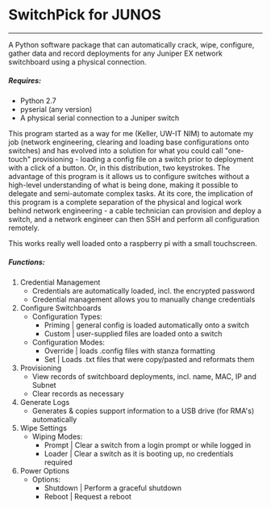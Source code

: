 # SwitchPick for JUNOS
---

A Python software package that can automatically crack, wipe, configure, gather data and record deployments for any Juniper EX network switchboard using a physical connection.

##### Requires:
 - Python 2.7
 - pyserial (any version)
 - A physical serial connection to a Juniper switch

 
This program started as a way for me (Keller, UW-IT NIM) to automate my job (network engineering, clearing and loading base configurations onto switches) and has evolved into a solution for what you could call "one-touch" provisioning - loading a config file on a switch prior to deployment with a click of a button.
Or, in this distribution, two keystrokes. The advantage of this program is it allows us to configure switches without a high-level understanding of what is being done, making it possible to delegate and semi-automate complex tasks.
At its core, the implication of this program is a complete separation of the physical and logical work behind network engineering - a cable technician can provision and deploy a switch, and a network engineer can then SSH and perform all configuration remotely.

This works really well loaded onto a raspberry pi with a small touchscreen.


##### Functions:
1. Credential Management
    - Credentials are automatically loaded, incl. the encrypted password
    - Credential management allows you to manually change credentials
2. Configure Switchboards
    - Configuration Types:
        * Priming | general config is loaded automatically onto a switch
        * Custom | user-supplied files are loaded onto a switch
    - Configuration Modes:
        * Override | loads .config files with stanza formatting
        * Set | Loads .txt files that were copy/pasted and reformats them
3. Provisioning
    - View records of switchboard deployments, incl. name, MAC, IP and Subnet
    - Clear records as necessary
4. Generate Logs
    - Generates & copies support information to a USB drive (for RMA's) automatically
5. Wipe Settings
    - Wiping Modes:
        * Prompt | Clear a switch from a login prompt or while logged in
        * Loader | Clear a switch as it is booting up, no credentials required
6. Power Options
    - Options:
        * Shutdown | Perform a graceful shutdown
        * Reboot | Request a reboot